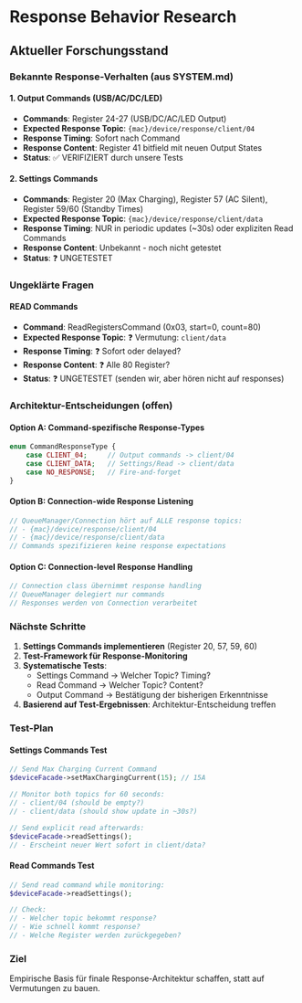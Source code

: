 # Response Behavior Research

## Aktueller Forschungsstand

### Bekannte Response-Verhalten (aus SYSTEM.md)

#### 1. Output Commands (USB/AC/DC/LED)
- **Commands**: Register 24-27 (USB/DC/AC/LED Output)
- **Expected Response Topic**: `{mac}/device/response/client/04`
- **Response Timing**: Sofort nach Command
- **Response Content**: Register 41 bitfield mit neuen Output States
- **Status**: ✅ VERIFIZIERT durch unsere Tests

#### 2. Settings Commands
- **Commands**: Register 20 (Max Charging), Register 57 (AC Silent), Register 59/60 (Standby Times)
- **Expected Response Topic**: `{mac}/device/response/client/data`
- **Response Timing**: NUR in periodic updates (~30s) oder expliziten Read Commands
- **Response Content**: Unbekannt - noch nicht getestet
- **Status**: ❓ UNGETESTET

### Ungeklärte Fragen

#### READ Commands
- **Command**: ReadRegistersCommand (0x03, start=0, count=80)
- **Expected Response Topic**: ❓ Vermutung: `client/data`
- **Response Timing**: ❓ Sofort oder delayed?
- **Response Content**: ❓ Alle 80 Register?
- **Status**: ❓ UNGETESTET (senden wir, aber hören nicht auf responses)

### Architektur-Entscheidungen (offen)

#### Option A: Command-spezifische Response-Types
```php
enum CommandResponseType {
    case CLIENT_04;     // Output commands -> client/04
    case CLIENT_DATA;   // Settings/Read -> client/data
    case NO_RESPONSE;   // Fire-and-forget
}
```

#### Option B: Connection-wide Response Listening
```php
// QueueManager/Connection hört auf ALLE response topics:
// - {mac}/device/response/client/04
// - {mac}/device/response/client/data
// Commands spezifizieren keine response expectations
```

#### Option C: Connection-level Response Handling
```php
// Connection class übernimmt response handling
// QueueManager delegiert nur commands
// Responses werden von Connection verarbeitet
```

### Nächste Schritte

1. **Settings Commands implementieren** (Register 20, 57, 59, 60)
2. **Test-Framework für Response-Monitoring**
3. **Systematische Tests**:
   - Settings Command → Welcher Topic? Timing?
   - Read Command → Welcher Topic? Content?
   - Output Command → Bestätigung der bisherigen Erkenntnisse
4. **Basierend auf Test-Ergebnissen**: Architektur-Entscheidung treffen

### Test-Plan

#### Settings Commands Test
```php
// Send Max Charging Current Command
$deviceFacade->setMaxChargingCurrent(15); // 15A

// Monitor both topics for 60 seconds:
// - client/04 (should be empty?)
// - client/data (should show update in ~30s?)

// Send explicit read afterwards:
$deviceFacade->readSettings();
// - Erscheint neuer Wert sofort in client/data?
```

#### Read Commands Test
```php
// Send read command while monitoring:
$deviceFacade->readSettings();

// Check:
// - Welcher topic bekommt response?
// - Wie schnell kommt response?
// - Welche Register werden zurückgegeben?
```

### Ziel
Empirische Basis für finale Response-Architektur schaffen, statt auf Vermutungen zu bauen.